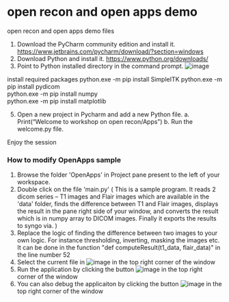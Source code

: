 # open recon and open apps demo

open recon and open apps demo files
1.	Download the PyCharm community edition and install it.
https://www.jetbrains.com/pycharm/download/?section=windows
2.	Download Python and install it.
https://www.python.org/downloads/
3.	Point to Python installed directory in the command prompt.
     ![image](https://github.com/punithbv06/open_recon_apps_demo/assets/33754175/47116361-4f7c-408f-94f5-a72619e9aa45)

   install required packages
   python.exe -m pip install SimpleITK 
   python.exe -m pip install pydicom  
   python.exe -m pip install numpy  
   python.exe -m pip install matplotlib 
   
   
5.	Open a new project in Pycharm and add a new Python file.
  a.	Print(“Welcome to workshop on open recon/Apps”)
  b.	 Run the welcome.py file.

Enjoy the session

### How to modify OpenApps sample
1. Browse the folder 'OpenApps' in Project pane present to the left of your workspace.
2. Double click on the file 'main.py'
   ( This is a sample program. 
     It reads 2 dicom series – T1 images and Flair images which are available in the 'data' folder, finds the difference between T1 and Flair images, displays the result in the pane right side of your window, 
     and converts the result which is in numpy array to DICOM images. Finally it exports the results to syngo via. )
3. Replace the logic of finding the difference between two images to your own logic. For instance thresholding, inverting, masking the images etc.
   It can be done in the function "def computeResult(t1_data, flair_data)" in the line number 52
4. Select the current file in ![image](https://github.com/OpenAppsRecon/demo/assets/142770538/b6fc629e-a4c2-4d9d-b0c2-c08e64a72e06) in the top right corner of the window
5. Run the application by clicking the button ![image](https://github.com/OpenAppsRecon/demo/assets/142770538/57f76a87-b6fe-41e7-9b06-cb5cdbec9122) in the top right corner of the window
6. You can also debug the applicaiton by clicking the button ![image](https://github.com/OpenAppsRecon/demo/assets/142770538/a2e80267-a69f-43d2-91e0-a8340d24ca6d) in the top right corner of the window  
